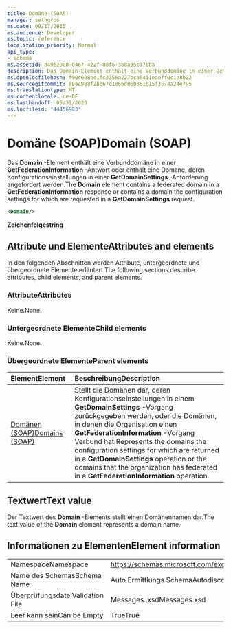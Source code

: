 ```yaml
---
title: Domäne (SOAP)
manager: sethgros
ms.date: 09/17/2015
ms.audience: Developer
ms.topic: reference
localization_priority: Normal
api_type:
- schema
ms.assetid: 849629a0-0467-422f-88f6-3b8a95c17bba
description: Das Domain-Element enthält eine Verbunddomäne in einer GetFederationInformation-Antwort oder enthält eine Domäne, deren Konfigurationseinstellungen in einer GetDomainSettings-Anforderung angefordert werden.
ms.openlocfilehash: f90c608ee1fc3356a227bca6411eaeff0c1e8b22
ms.sourcegitcommit: 88ec988f2bb67c1866d06b361615f3674a24e795
ms.translationtype: MT
ms.contentlocale: de-DE
ms.lasthandoff: 05/31/2020
ms.locfileid: "44456983"
---
```

# <a name="domain-soap"></a><span data-ttu-id="df367-103">Domäne (SOAP)</span><span class="sxs-lookup"><span data-stu-id="df367-103">Domain (SOAP)</span></span>

<span data-ttu-id="df367-104">Das **Domain** -Element enthält eine Verbunddomäne in einer **GetFederationInformation** -Antwort oder enthält eine Domäne, deren Konfigurationseinstellungen in einer **GetDomainSettings** -Anforderung angefordert werden.</span><span class="sxs-lookup"><span data-stu-id="df367-104">The **Domain** element contains a federated domain in a **GetFederationInformation** response or contains a domain the configuration settings for which are requested in a **GetDomainSettings** request.</span></span> 
  
```XML
<Domain/> 
```

 <span data-ttu-id="df367-105">**Zeichenfolge**</span><span class="sxs-lookup"><span data-stu-id="df367-105">**string**</span></span>
## <a name="attributes-and-elements"></a><span data-ttu-id="df367-106">Attribute und Elemente</span><span class="sxs-lookup"><span data-stu-id="df367-106">Attributes and elements</span></span>

<span data-ttu-id="df367-107">In den folgenden Abschnitten werden Attribute, untergeordnete und übergeordnete Elemente erläutert.</span><span class="sxs-lookup"><span data-stu-id="df367-107">The following sections describe attributes, child elements, and parent elements.</span></span>
  
### <a name="attributes"></a><span data-ttu-id="df367-108">Attribute</span><span class="sxs-lookup"><span data-stu-id="df367-108">Attributes</span></span>

<span data-ttu-id="df367-109">Keine.</span><span class="sxs-lookup"><span data-stu-id="df367-109">None.</span></span>
  
### <a name="child-elements"></a><span data-ttu-id="df367-110">Untergeordnete Elemente</span><span class="sxs-lookup"><span data-stu-id="df367-110">Child elements</span></span>

<span data-ttu-id="df367-111">Keine.</span><span class="sxs-lookup"><span data-stu-id="df367-111">None.</span></span>
  
### <a name="parent-elements"></a><span data-ttu-id="df367-112">Übergeordnete Elemente</span><span class="sxs-lookup"><span data-stu-id="df367-112">Parent elements</span></span>

|<span data-ttu-id="df367-113">**Element**</span><span class="sxs-lookup"><span data-stu-id="df367-113">**Element**</span></span>|<span data-ttu-id="df367-114">**Beschreibung**</span><span class="sxs-lookup"><span data-stu-id="df367-114">**Description**</span></span>|
|:-----|:-----|
|[<span data-ttu-id="df367-115">Domänen (SOAP)</span><span class="sxs-lookup"><span data-stu-id="df367-115">Domains (SOAP)</span></span>](domains-soap.md) <br/> |<span data-ttu-id="df367-116">Stellt die Domänen dar, deren Konfigurationseinstellungen in einem **GetDomainSettings** -Vorgang zurückgegeben werden, oder die Domänen, in denen die Organisation einen **GetFederationInformation** -Vorgang Verbund hat.</span><span class="sxs-lookup"><span data-stu-id="df367-116">Represents the domains the configuration settings for which are returned in a **GetDomainSettings** operation or the domains that the organization has federated in a **GetFederationInformation** operation.</span></span>  <br/> |
   
## <a name="text-value"></a><span data-ttu-id="df367-117">Textwert</span><span class="sxs-lookup"><span data-stu-id="df367-117">Text value</span></span>

<span data-ttu-id="df367-118">Der Textwert des **Domain** -Elements stellt einen Domänennamen dar.</span><span class="sxs-lookup"><span data-stu-id="df367-118">The text value of the **Domain** element represents a domain name.</span></span> 
  
## <a name="element-information"></a><span data-ttu-id="df367-119">Informationen zu Elementen</span><span class="sxs-lookup"><span data-stu-id="df367-119">Element information</span></span>

|||
|:-----|:-----|
|<span data-ttu-id="df367-120">Namespace</span><span class="sxs-lookup"><span data-stu-id="df367-120">Namespace</span></span>  <br/> |https://schemas.microsoft.com/exchange/2010/Autodiscover  <br/> |
|<span data-ttu-id="df367-121">Name des Schemas</span><span class="sxs-lookup"><span data-stu-id="df367-121">Schema Name</span></span>  <br/> |<span data-ttu-id="df367-122">Auto Ermittlungs Schema</span><span class="sxs-lookup"><span data-stu-id="df367-122">Autodiscover schema</span></span>  <br/> |
|<span data-ttu-id="df367-123">Überprüfungsdatei</span><span class="sxs-lookup"><span data-stu-id="df367-123">Validation File</span></span>  <br/> |<span data-ttu-id="df367-124">Messages. xsd</span><span class="sxs-lookup"><span data-stu-id="df367-124">Messages.xsd</span></span>  <br/> |
|<span data-ttu-id="df367-125">Leer kann sein</span><span class="sxs-lookup"><span data-stu-id="df367-125">Can be Empty</span></span>  <br/> |<span data-ttu-id="df367-126">True</span><span class="sxs-lookup"><span data-stu-id="df367-126">True</span></span>  <br/> |
   

